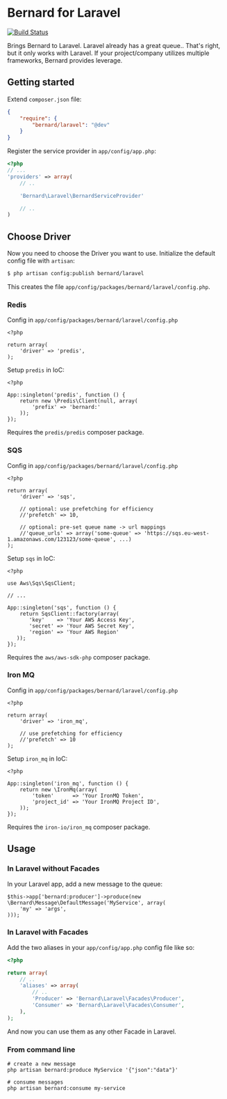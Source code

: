 Bernard for Laravel
===================

[![Build Status](https://travis-ci.org/bernardphp/laravel.png?branch=master)](https://travis-ci.org/bernardphp/laravel)

Brings Bernard to Laravel. Laravel already has a great queue.. That's right, but it only works with Laravel. If your project/company utilizes multiple frameworks, Bernard provides leverage.

Getting started
---------------

Extend `composer.json` file:

``` json
{
    "require": {
        "bernard/laravel": "@dev"
    }
}
```

Register the service provider in `app/config/app.php`:

``` php
<?php
// ...
'providers' => array(
    // ..

    'Bernard\Laravel\BernardServiceProvider'

    // ..
)
```

Choose Driver
-------------

Now you need to choose the Driver you want to use. Initialize the default config file with `artisan`:

``` bash
$ php artisan config:publish bernard/laravel
```

This creates the file `app/config/packages/bernard/laravel/config.php`.


### Redis

Config in `app/config/packages/bernard/laravel/config.php`

    <?php

    return array(
        'driver' => 'predis',
    );

Setup `predis` in IoC:

    <?php

    App::singleton('predis', function () {
        return new \Predis\Client(null, array(
            'prefix' => 'bernard:'
        ));
    });

Requires the `predis/predis` composer package.

### SQS

Config in `app/config/packages/bernard/laravel/config.php`

    <?php

    return array(
        'driver' => 'sqs',

        // optional: use prefetching for efficiency
        //'prefetch' => 10,

        // optional: pre-set queue name -> url mappings
        //'queue_urls' => array('some-queue' => 'https://sqs.eu-west-1.amazonaws.com/123123/some-queue', ...)
    );

Setup `sqs` in IoC:

    <?php

    use Aws\Sqs\SqsClient;

    // ...

    App::singleton('sqs', function () {
        return SqsClient::factory(array(
           'key'    => 'Your AWS Access Key',
           'secret' => 'Your AWS Secret Key',
           'region' => 'Your AWS Region'
       ));
    });

Requires the `aws/aws-sdk-php` composer package.

### Iron MQ

Config in `app/config/packages/bernard/laravel/config.php`

    <?php

    return array(
        'driver' => 'iron_mq',

        // use prefetching for efficiency
        //'prefetch' => 10
    );


Setup `iron_mq` in IoC:

    <?php

    App::singleton('iron_mq', function () {
        return new \IronMq(array(
            'token'      => 'Your IronMQ Token',
            'project_id' => 'Your IronMQ Project ID',
        ));
    });

Requires the `iron-io/iron_mq` composer package.

Usage
-----

### In Laravel without Facades

In your Laravel app, add a new message to the queue:

    $this->app['bernard:producer']->produce(new \Bernard\Message\DefaultMessage('MyService', array(
        'my' => 'args',
    )));

### In Laravel with Facades

Add the two aliases in your `app/config/app.php` config file like so:

``` php
<?php

return array(
    // ..
    'aliases' => array(
        // ..
        'Producer' => 'Bernard\Laravel\Facades\Producer',
        'Consumer' => 'Bernard\Laravel\Facades\Consumer',
    ),
);
```

And now you can use them as any other Facade in Laravel.

### From command line

    # create a new message
    php artisan bernard:produce MyService '{"json":"data"}'

    # consume messages
    php artisan bernard:consume my-service

